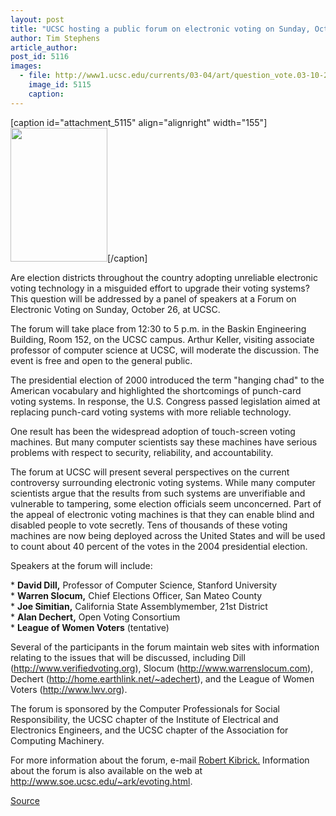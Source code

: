 ```yaml
---
layout: post
title: "UCSC hosting a public forum on electronic voting on Sunday, October 26"
author: Tim Stephens
article_author: 
post_id: 5116
images:
  - file: http://www1.ucsc.edu/currents/03-04/art/question_vote.03-10-20.155.jpg
    image_id: 5115
    caption: 
---
```


[caption id="attachment_5115" align="alignright" width="155"]<a href="http://dev-ucsc-news.pantheonsite.io/wp-content/uploads/2003/10/question_vote.03-10-20.155.jpg"><img class="size-full wp-image-5115" src="http://dev-ucsc-news.pantheonsite.io/wp-content/uploads/2003/10/question_vote.03-10-20.155.jpg" alt="" width="155" height="214" /></a>[/caption]
<p>
  Are election districts throughout the country adopting unreliable electronic voting technology in a misguided effort to upgrade their voting systems? This question will be addressed by a panel of speakers at a Forum on Electronic Voting on Sunday, October 26, at UCSC.
</p>
<p>
  The forum will take place from 12:30 to 5 p.m. in the Baskin Engineering Building, Room 152, on the UCSC campus. Arthur Keller, visiting associate professor of computer science at UCSC, will moderate the discussion. The event is free and open to the general public.<br>
</p>
<p>
  The presidential election of 2000 introduced the term "hanging chad" to the American vocabulary and highlighted the shortcomings of punch-card voting systems. In response, the U.S. Congress passed legislation aimed at replacing punch-card voting systems with more reliable technology.
</p>
<p>
  One result has been the widespread adoption of touch-screen voting machines. But many computer scientists say these machines have serious problems with respect to security, reliability, and accountability.<br>
</p>
<p>
  The forum at UCSC will present several perspectives on the current controversy surrounding electronic voting systems. While many computer scientists argue that the results from such systems are unverifiable and vulnerable to tampering, some election officials seem unconcerned. Part of the appeal of electronic voting machines is that they can enable blind and disabled people to vote secretly. Tens of thousands of these voting machines are now being deployed across the United States and will be used to count about 40 percent of the votes in the 2004 presidential election.<br>
</p>
<p>
  Speakers at the forum will include:<br>
</p>
<p>
  * <b>David Dill,</b> Professor of Computer Science, Stanford University<br>
  * <b>Warren Slocum,</b> Chief Elections Officer, San Mateo County<br>
  * <b>Joe Simitian,</b> California State Assemblymember, 21st District<br>
  * <b>Alan Dechert,</b> Open Voting Consortium<br>
  * <b>League of Women Voters</b> (tentative)<br>
</p>
<p>
  Several of the participants in the forum maintain web sites with information relating to the issues that will be discussed, including Dill (<a href="http://www.verifiedvoting.org">http://www.verifiedvoting.org</a>), Slocum (<a href="http://www.warrenslocum.com">http://www.warrenslocum.com</a>), Dechert (<a href="http://home.earthlink.net/%7Eadechert">http://home.earthlink.net/~adechert</a>), and the League of Women Voters (<a href="http://www.lwv.org">http://www.lwv.org</a>).<br>
</p>
<p>
  The forum is sponsored by the Computer Professionals for Social Responsibility, the UCSC chapter of the Institute of Electrical and Electronics Engineers, and the UCSC chapter of the Association for Computing Machinery.<br>
</p>
<p>
  For more information about the forum, e-mail <a href="mailto:kibrick@cruzio.com">Robert Kibrick.</a> Information about the forum is also available on the web at <a href="http://www.soe.ucsc.edu/%7Eark/evoting.html">http://www.soe.ucsc.edu/~ark/evoting.html</a>.<br>
</p>
<p><a href="http://www1.ucsc.edu/currents/03-04/10-20/voting.html" title="Permalink to voting">Source</a></p>
